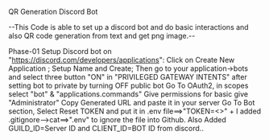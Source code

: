 QR Generation Discord Bot

--This Code is able to set up a discord bot and do basic interactions and also QR code generation from text and get png image.--

Phase-01 Setup Discord bot on "https://discord.com/developers/applications":
    Click on Create New Application ; Setup Name and Create;
    Then go to your application->bots and select three button "ON" in "PRIVILEGED GATEWAY INTENTS" after setting bot to private by turning OFF public bot
    Go To OAuth2, in scopes select "bot" & "applications.commands"
    Give permissions for basic give "Administrator" Copy Generated URL and paste it in your server
    Go To Bot section, Select Reset TOKEN and put it in .env file==>"TOKEN=<<TOKEN VALUE>>" + I added .gitignore-->cat==>".env" to ignore the file into Github.
    Also Added GUILD_ID=Server ID and CLIENT_ID=BOT ID from discord.. 
